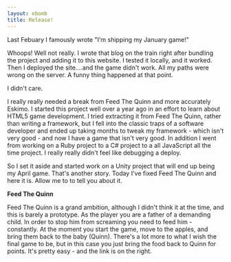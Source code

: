```yaml
---
layout: ebomb
title: Release!
---
```


Last Febuary I famously wrote "I'm shipping my January game!"

Whoops! Well not really. I wrote that blog on the train right after bundling the project and adding it to this website. I tested it locally, and it worked. Then I deployed the site....and the game didn't work. All my paths were wrong on the server. A funny thing happened at that point.

I didn't care.

I really really needed a break from Feed The Quinn and more accurately Eskimo. I started this project well over a year ago in an effort to learn about HTML5 game development. I tried extracting it from Feed The Quinn, rather than writing a framework, but I fell into the classic traps of a software developer and ended up taking months to tweak my framework - which isn't very good - and now I have a game that isn't very good. In addition I went from working on a Ruby project to a C# project to a all JavaScript all the time project.  I really really didn't feel like debugging a deploy.

So I set it aside and started work on a Unity project that will end up being my April game. That's another story.  Today I've fixed Feed The Quinn and here it is.  Allow me to to tell you about it.

**Feed The Quinn**

Feed The Quinn is a grand ambition, although I didn't think it at the time, and this is barely a prototype. As the player you are a father of a demanding child. In order to stop him from screaming you need to feed him - constantly. At the moment you start the game, move to the apples, and bring them back to the baby (Quinn). There's a lot more to what I wish the final game to be, but in this case you just bring the food back to Quinn for points.  It's pretty easy - and the link is on the right.

